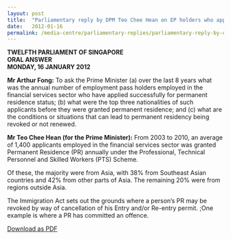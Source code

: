 ```yaml
---
layout: post
title:  "Parliamentary reply by DPM Teo Chee Hean on EP holders who applied for PR"
date:   2012-01-16
permalink: /media-centre/parliamentary-replies/parliamentary-reply-by-dpm-teo-chee-hean-on-ep-holders-who-applied-for-pr
---
```

**TWELFTH PARLIAMENT OF SINGAPORE  
ORAL ANSWER  
MONDAY, 16 JANUARY 2012**

**Mr Arthur Fong:**
To ask the Prime Minister (a) over the last 8 years what was the annual number of employment pass holders employed in the financial services sector who have applied successfully for permanent residence status; (b) what were the top three nationalities of such applicants before they were granted permanent residence; and (c) what are the conditions or situations that can lead to permanent residency being revoked or not renewed.

**Mr Teo Chee Hean (for the Prime Minister):**
From 2003 to 2010, an average of 1,400 applicants employed in the financial services sector was granted Permanent Residence (PR) annually under the Professional, Technical Personnel and Skilled Workers (PTS) Scheme.

Of these, the majority were from Asia, with 38% from Southeast Asian countries and 42% from other parts of Asia. The remaining 20% were from regions outside Asia.

The Immigration Act sets out the grounds where a person’s PR may be revoked by way of cancellation of his Entry and/or Re-entry permit. ;One example is where a PR has committed an offence.

[Download as PDF](https://github.com/isomerpages/isomerpages-stratgroup/raw/master/images/parliamentary%20files/parliamentary-reply-by-dpm-teo-chee-hean-on-ep-holders-who-applied-for-pr.pdf)
